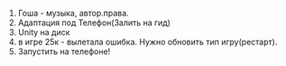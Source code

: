 1) Гоша - музыка, автор.права. 
2) Адаптация под Телефон(Залить на гид)
3) Unity на диск
4) в игре 25к - вылетала ошибка. Нужно обновить тип игру(рестарт). 
5) Запустить на телефоне!
